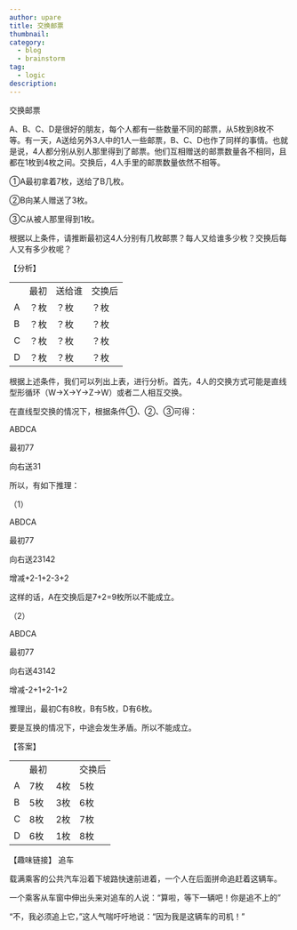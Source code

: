 ```yaml
---
author: upare
title: 交换邮票
thumbnail:
category:
  - blog
  - brainstorm
tag:
  - logic
description: 
---
```

交换邮票

A、B、C、D是很好的朋友，每个人都有一些数量不同的邮票，从5枚到8枚不等。有一天，A送给另外3人中的1人一些邮票，B、C、D也作了同样的事情。也就是说，4人都分别从别人那里得到了邮票。他们互相赠送的邮票数量各不相同，且都在1枚到4枚之间。交换后，4人手里的邮票数量依然不相等。

①A最初拿着7枚，送给了B几枚。

②B向某人赠送了3枚。

③C从被人那里得到1枚。

根据以上条件，请推断最初这4人分别有几枚邮票？每人又给谁多少枚？交换后每人又有多少枚呢？

【分析】

<table><tr><td></td><td>最初</td><td>送给谁</td><td>交换后</td></tr><tr><td>A</td><td>？枚</td><td>？枚</td><td>？枚</td></tr><tr><td>B</td><td>？枚</td><td>？枚</td><td>？枚</td></tr><tr><td>C</td><td>？枚</td><td>？枚</td><td>？枚</td></tr><tr><td>D</td><td>？枚</td><td>？枚</td><td>？枚</td></tr></table>

根据上述条件，我们可以列出上表，进行分析。首先，4人的交换方式可能是直线型形循环（W→X→Y→Z→W）或者二人相互交换。

在直线型交换的情况下，根据条件①、②、③可得：

ABDCA

最初77

向右送31

所以，有如下推理：

（1）

ABDCA

最初77

向右送23142

增减+2-1+2-3+2

这样的话，A在交换后是7+2=9枚所以不能成立。

（2）

ABDCA

最初77

向右送43142

增减-2+1+2-1+2

推理出，最初C有8枚，B有5枚，D有6枚。

要是互换的情况下，中途会发生矛盾。所以不能成立。

【答案】

<table><tr><td></td><td>最初</td><td></td><td>交换后</td></tr><tr><td>A</td><td>7枚</td><td>4枚</td><td>5枚</td></tr><tr><td>B</td><td>5枚</td><td>3枚</td><td>6枚</td></tr><tr><td>C</td><td>8枚</td><td>2枚</td><td>7枚</td></tr><tr><td>D</td><td>6枚</td><td>1枚</td><td>8枚</td></tr></table>

【趣味链接】 追车

载满乘客的公共汽车沿着下坡路快速前进着，一个人在后面拼命追赶着这辆车。

一个乘客从车窗中伸出头来对追车的人说：“算啦，等下一辆吧！你是追不上的”

“不，我必须追上它，”这人气喘吁吁地说：“因为我是这辆车的司机！”